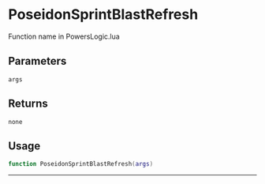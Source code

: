 # PoseidonSprintBlastRefresh
Function name in PowersLogic.lua
## Parameters
`args`
## Returns
`none`
## Usage
```lua
function PoseidonSprintBlastRefresh(args)
```
---
